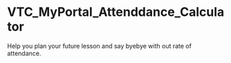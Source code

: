 # VTC_MyPortal_Attenddance_Calculator
Help you plan your future lesson and say byebye with out rate of attendance.
